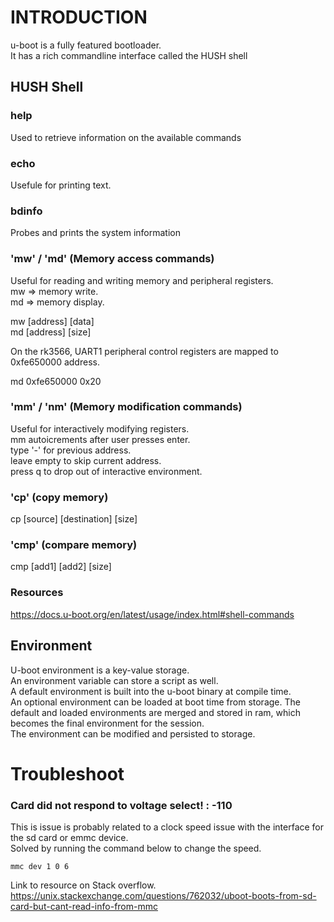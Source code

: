 # INTRODUCTION
u-boot is a fully featured bootloader.  
It has a rich commandline interface called the HUSH shell


## HUSH Shell

### help
Used to retrieve information on the available commands

### echo
Usefule for printing text. 

### bdinfo
Probes and prints the system information

### 'mw' / 'md' (Memory access commands)
Useful for reading and writing memory and peripheral registers.  
mw => memory write.  
md => memory display.  

mw [address] [data]  
md [address] [size]  

On the rk3566, UART1 peripheral control registers are mapped to 0xfe650000 address.  

md 0xfe650000 0x20

### 'mm' / 'nm' (Memory modification commands)
Useful for interactively modifying registers.  
mm autoicrements after user presses enter.  
type '-' for previous address.  
leave empty to skip current address.  
press q to drop out of interactive environment.  

### 'cp' (copy memory)
cp [source] [destination] [size]


### 'cmp' (compare memory)
cmp [add1] [add2] [size]


### Resources
https://docs.u-boot.org/en/latest/usage/index.html#shell-commands


## Environment
U-boot environment is a key-value storage.  
An environment variable can store a script as well.  
A default environment is built into the u-boot binary at compile time.  
An optional environment can be loaded at boot time from storage.
The default and loaded environments are merged and stored in ram, which becomes the final environment for the session.  
The environment can be modified and persisted to storage.  



# Troubleshoot

### Card did not respond to voltage select! : -110

This is issue is probably related to a clock speed issue with the interface for the sd card or emmc device.  
Solved by running the command below to change the speed.  

`mmc dev 1 0 6`  

Link to resource on Stack overflow.  
https://unix.stackexchange.com/questions/762032/uboot-boots-from-sd-card-but-cant-read-info-from-mmc  
